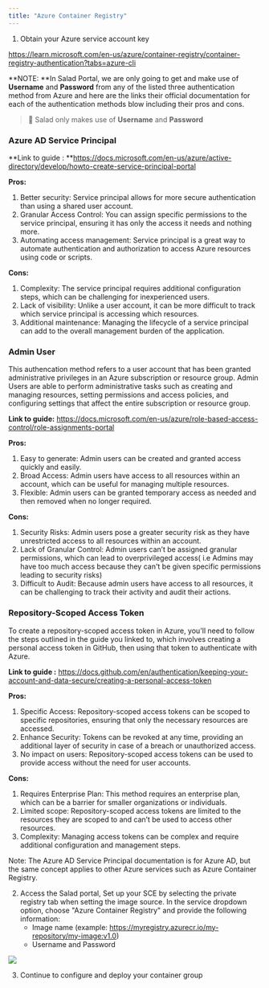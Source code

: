 ```yaml
---
title: "Azure Container Registry"
---
```


1. Obtain your Azure service account key

<https://learn.microsoft.com/en-us/azure/container-registry/container-registry-authentication?tabs=azure-cli>

**NOTE: **In Salad Portal, we are only going to get and make use of **Username** and **Password** from any of the listed three authentication method from Azure and here are the links their official documentation for each of the authentication methods blow including their pros and cons.

> 📘 Salad only makes use of **Username** and **Password**

### Azure AD Service Principal

**Link to guide : **<https://docs.microsoft.com/en-us/azure/active-directory/develop/howto-create-service-principal-portal>

**Pros:**

1. Better security: Service principal allows for more secure authentication than using a shared user account.
2. Granular Access Control: You can assign specific permissions to the service principal, ensuring it has only the access it needs and nothing more.
3. Automating access management: Service principal is a great way to automate authentication and authorization to access Azure resources using code or scripts.

**Cons:**

1. Complexity: The service principal requires additional configuration steps, which can be challenging for inexperienced users.
2. Lack of visibility: Unlike a user account, it can be more difficult to track which service principal is accessing which resources.
3. Additional maintenance: Managing the lifecycle of a service principal can add to the overall management burden of the application.

### Admin User

This authencation method refers to a user account that has been granted administrative privileges in an Azure subscription or resource group. Admin Users are able to perform administrative tasks such as creating and managing resources, setting permissions and access policies, and configuring settings that affect the entire subscription or resource group.

**Link to guide:** <https://docs.microsoft.com/en-us/azure/role-based-access-control/role-assignments-portal>

**Pros:**

1. Easy to generate: Admin users can be created and granted access quickly and easily.
2. Broad Access: Admin users have access to all resources within an account, which can be useful for managing multiple resources.
3. Flexible: Admin users can be granted temporary access as needed and then removed when no longer required.

**Cons:**

1. Security Risks: Admin users pose a greater security risk as they have unrestricted access to all resources within an account.
2. Lack of Granular Control: Admin users can’t be assigned granular permissions, which can lead to overprivileged access( i.e Admins may have too much access because they can't be given specific permissions leading to security risks)
3. Difficult to Audit: Because admin users have access to all resources, it can be challenging to track their activity and audit their actions.

### Repository-Scoped Access Token

To create a repository-scoped access token in Azure, you'll need to follow the steps outlined in the guide you linked to, which involves creating a personal access token in GitHub, then using that token to authenticate with Azure.

**Link to guide :** <https://docs.github.com/en/authentication/keeping-your-account-and-data-secure/creating-a-personal-access-token>

**Pros:**

1. Specific Access: Repository-scoped access tokens can be scoped to specific repositories, ensuring that only the necessary resources are accessed.
2. Enhance Security: Tokens can be revoked at any time, providing an additional layer of security in case of a breach or unauthorized access.
3. No impact on users: Repository-scoped access tokens can be used to provide access without the need for user accounts.

**Cons:**

1. Requires Enterprise Plan: This method requires an enterprise plan, which can be a barrier for smaller organizations or individuals.
2. Limited scope: Repository-scoped access tokens are limited to the resources they are scoped to and can’t be used to access other resources.
3. Complexity: Managing access tokens can be complex and require additional configuration and management steps.

Note: The Azure AD Service Principal documentation is for Azure AD, but the same concept applies to other Azure services such as Azure Container Registry.

2. Access the Salad portal, Set up your SCE by selecting the private registry tab when setting the image source. In the service dropdown option, choose "Azure Container Registry" and provide the following information:
   - Image name (example: <https://myregistry.azurecr.io/my-repository/my-image:v1.0>)
   - Username and Password

![](https://files.readme.io/d10c533-image.png)

3. Continue to configure and deploy your container group
